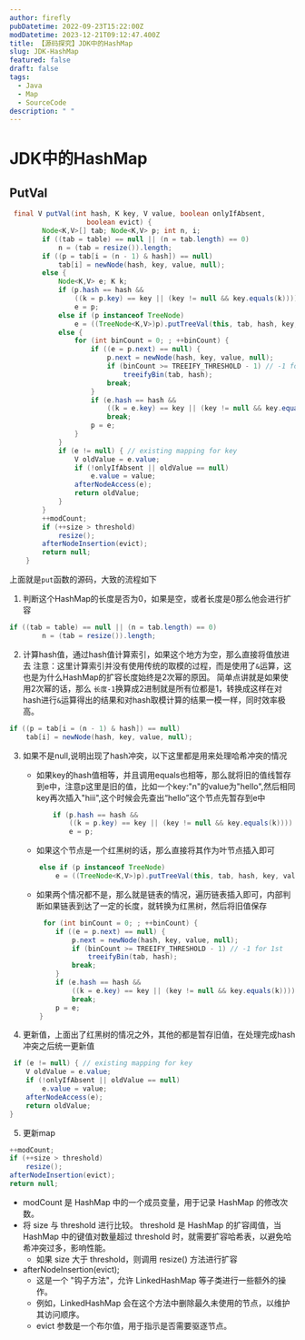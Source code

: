 ```yaml
---
author: firefly
pubDatetime: 2022-09-23T15:22:00Z
modDatetime: 2023-12-21T09:12:47.400Z
title: 【源码探究】JDK中的HashMap
slug: JDK-HashMap
featured: false
draft: false
tags:
  - Java
  - Map
  - SourceCode
description: " "
---
```


# JDK中的HashMap

## PutVal

```java
 final V putVal(int hash, K key, V value, boolean onlyIfAbsent,
                   boolean evict) {
        Node<K,V>[] tab; Node<K,V> p; int n, i;
        if ((tab = table) == null || (n = tab.length) == 0)
            n = (tab = resize()).length;
        if ((p = tab[i = (n - 1) & hash]) == null)
            tab[i] = newNode(hash, key, value, null);
        else { 
            Node<K,V> e; K k;
            if (p.hash == hash &&
                ((k = p.key) == key || (key != null && key.equals(k))))
                e = p;
            else if (p instanceof TreeNode)
                e = ((TreeNode<K,V>)p).putTreeVal(this, tab, hash, key, value);
            else {
                for (int binCount = 0; ; ++binCount) {
                    if ((e = p.next) == null) {
                        p.next = newNode(hash, key, value, null);
                        if (binCount >= TREEIFY_THRESHOLD - 1) // -1 for 1st
                            treeifyBin(tab, hash);
                        break;
                    }
                    if (e.hash == hash &&
                        ((k = e.key) == key || (key != null && key.equals(k))))
                        break;
                    p = e;
                }
            }
            if (e != null) { // existing mapping for key
                V oldValue = e.value;
                if (!onlyIfAbsent || oldValue == null)
                    e.value = value;
                afterNodeAccess(e);
                return oldValue;
            }
        }
        ++modCount;
        if (++size > threshold)
            resize();
        afterNodeInsertion(evict);
        return null;
    }


```

上面就是`put`函数的源码，大致的流程如下

1. 判断这个HashMap的长度是否为0，如果是空，或者长度是0那么他会进行扩容

```java
if ((tab = table) == null || (n = tab.length) == 0)
        n = (tab = resize()).length;

```

2. 计算hash值，通过hash值计算索引，如果这个地方为空，那么直接将值放进去
注意：这里计算索引并没有使用传统的取模的过程，而是使用了`&`运算，这也是为什么HashMap的扩容长度始终是2次幂的原因。
简单点讲就是如果使用2次幂的话，那么 `长度-1`换算成2进制就是所有位都是1，转换成这样在对hash进行`&`运算得出的结果和对hash取模计算的结果一模一样，同时效率极高。

```java
if ((p = tab[i = (n - 1) & hash]) == null)
    tab[i] = newNode(hash, key, value, null);
```

3. 如果不是null,说明出现了hash冲突，以下这里都是用来处理哈希冲突的情况

   - 如果key的hash值相等，并且调用equals也相等，那么就将旧的值线暂存到e中，注意p这里是旧的值，比如一个key:"n"的value为"hello",然后相同key再次插入"hiii",这个时候会先查出“hello”这个节点先暂存到e中

     ```java
         if (p.hash == hash &&
             ((k = p.key) == key || (key != null && key.equals(k))))
             e = p;

     ```

   - 如果这个节点是一个红黑树的话，那么直接将其作为叶节点插入即可

   ```java
       else if (p instanceof TreeNode)
           e = ((TreeNode<K,V>)p).putTreeVal(this, tab, hash, key, value);
   ```

   - 如果两个情况都不是，那么就是链表的情况，遍历链表插入即可，内部判断如果链表到达了一定的长度，就转换为红黑树，然后将旧值保存

   ```java
        for (int binCount = 0; ; ++binCount) {
           if ((e = p.next) == null) {
               p.next = newNode(hash, key, value, null);
               if (binCount >= TREEIFY_THRESHOLD - 1) // -1 for 1st
                   treeifyBin(tab, hash);
               break;
           }
           if (e.hash == hash &&
               ((k = e.key) == key || (key != null && key.equals(k))))
               break;
           p = e;
       }
   ```

4. 更新值，上面出了红黑树的情况之外，其他的都是暂存旧值，在处理完成hash冲突之后统一更新值

```java
 if (e != null) { // existing mapping for key
    V oldValue = e.value;
    if (!onlyIfAbsent || oldValue == null)
        e.value = value;
    afterNodeAccess(e);
    return oldValue;
}
```

5. 更新map

```java
++modCount;
if (++size > threshold)
    resize();
afterNodeInsertion(evict);
return null;

```

- modCount 是 HashMap 中的一个成员变量，用于记录 HashMap 的修改次数。
- 将 size 与 threshold 进行比较。 threshold 是 HashMap 的扩容阈值，当 HashMap 中的键值对数量超过 threshold 时，就需要扩容哈希表，以避免哈希冲突过多，影响性能。
  - 如果 size 大于 threshold，则调用 resize() 方法进行扩容
- afterNodeInsertion(evict);
  - 这是一个 "钩子方法"，允许 LinkedHashMap 等子类进行一些额外的操作。
  - 例如，LinkedHashMap 会在这个方法中删除最久未使用的节点，以维护其访问顺序。
  - evict 参数是一个布尔值，用于指示是否需要驱逐节点。
